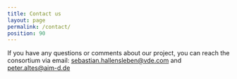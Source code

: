 ```yaml
---
title: Contact us
layout: page
permalink: /contact/
position: 90
---
```


If you have any questions or comments about our project, you can reach the consortium via email: sebastian.hallensleben@vde.com and peter.altes@aim-d.de

